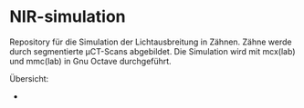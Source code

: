 # NIR-simulation

Repository für die Simulation der Lichtausbreitung in Zähnen.
Zähne werde durch segmentierte µCT-Scans abgebildet.
Die Simulation wird mit mcx(lab) und mmc(lab) in Gnu Octave durchgeführt.

Übersicht:

- 
